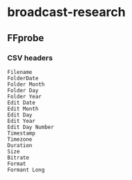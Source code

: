 # broadcast-research
## FFprobe

### CSV headers
```
Filename
FolderDate	
Folder Month	
Folder Day	
Folder Year	
Edit Date	
Edit Month	
Edit Day	
Edit Year	
Edit Day Number	
Timestamp	
Timezone	
Duration	
Size	
Bitrate	
Format	
Formant Long
```
